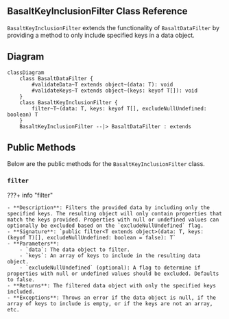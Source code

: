 ## **BasaltKeyInclusionFilter Class Reference**

`BasaltKeyInclusionFilter` extends the functionality of `BasaltDataFilter` by providing a method to only include specified keys in a data object.

## **Diagram**

```mermaid
classDiagram
    class BasaltDataFilter {
        #validateData~T extends object~(data: T): void
        #validateKeys~T extends object~(keys: keyof T[]): void
    }
    class BasaltKeyInclusionFilter {
        filter~T~(data: T, keys: keyof T[], excludeNullUndefined: boolean) T
    }
    BasaltKeyInclusionFilter --|> BasaltDataFilter : extends
```

## **Public Methods**

Below are the public methods for the `BasaltKeyInclusionFilter` class.

### `filter`

???+ info "filter"

    - **Description**: Filters the provided data by including only the specified keys. The resulting object will only contain properties that match the keys provided. Properties with null or undefined values can optionally be excluded based on the `excludeNullUndefined` flag.
    - **Signature**: `public filter<T extends object>(data: T, keys: (keyof T)[], excludeNullUndefined: boolean = false): T`
    - **Parameters**:
        - `data`: The data object to filter.
        - `keys`: An array of keys to include in the resulting data object.
        - `excludeNullUndefined` (optional): A flag to determine if properties with null or undefined values should be excluded. Defaults to false.
    - **Returns**: The filtered data object with only the specified keys included.
    - **Exceptions**: Throws an error if the data object is null, if the array of keys to include is empty, or if the keys are not an array, etc.
